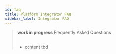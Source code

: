 ```yaml
---
id: faq
title: Platform Integrator FAQ
sidebar_label: Integrator FAQ
---
```


<blockquote class="warning">
<strong>work in progress</strong> <span>Frequently Asked Questions</span><br><br>

- content tbd

</blockquote>
